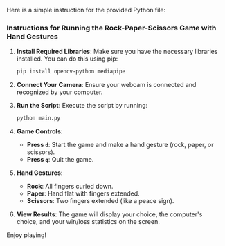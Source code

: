 Here is a simple instruction for the provided Python file:

### Instructions for Running the Rock-Paper-Scissors Game with Hand Gestures

1. **Install Required Libraries**:
   Make sure you have the necessary libraries installed. You can do this using pip:
   ```bash
   pip install opencv-python mediapipe
   ```

2. **Connect Your Camera**:
   Ensure your webcam is connected and recognized by your computer.

3. **Run the Script**:
   Execute the script by running:
   ```bash
   python main.py
   ```

4. **Game Controls**:
   - **Press `d`**: Start the game and make a hand gesture (rock, paper, or scissors).
   - **Press `q`**: Quit the game.

5. **Hand Gestures**:
   - **Rock**: All fingers curled down.
   - **Paper**: Hand flat with fingers extended.
   - **Scissors**: Two fingers extended (like a peace sign).

6. **View Results**:
   The game will display your choice, the computer's choice, and your win/loss statistics on the screen.

Enjoy playing!
